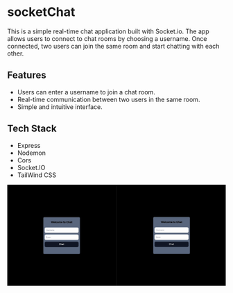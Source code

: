 # socketChat

This is a simple real-time chat application built with Socket.io. The app allows users to connect to chat rooms by choosing a username. Once connected, two users can join the same room and start chatting with each other.

## Features

- Users can enter a username to join a chat room.
- Real-time communication between two users in the same room.
- Simple and intuitive interface.

## Tech Stack

- Express
- Nodemon
- Cors
- Socket.IO
- TailWind CSS

![](./client/src/assets/socketChat.gif)
